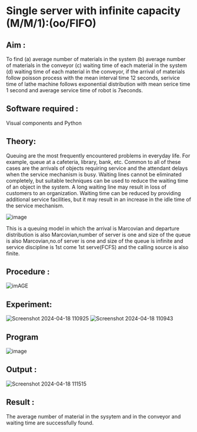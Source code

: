 # Single server with infinite capacity (M/M/1):(oo/FIFO)
## Aim :
To find (a) average number of materials in the system (b) average number of materials in the conveyor (c) waiting time of each material in the system (d) waiting time of each material in the conveyor, if the arrival  of materials follow poisson process with the mean interval time 12 seconds, serivice time of lathe machine follows exponential distribution with mean serice time 1 second and average service time of robot is 7seconds.

## Software required :
Visual components and Python

## Theory:
Queuing are the most frequently encountered problems in everyday life. For example, queue at a cafeteria, library, bank, etc. Common to all of these cases are the arrivals of objects requiring service and the attendant delays when the service mechanism is busy. Waiting lines cannot be eliminated completely, but suitable techniques can be used to reduce the waiting time of an object in the system. A long waiting line may result in loss of customers to an organization. Waiting time can be reduced by providing additional service facilities, but it may result in an increase in the idle time of the service mechanism.

![image](1.png)

This is a queuing model in which the arrival is Marcovian and departure distribution is also Marcovian,number of server is one and size of the queue is also Marcovian,no.of server is one and size of the queue is infinite and service discipline is 1st come 1st serve(FCFS) and the calling source is also finite.

## Procedure :

![imAGE](2.png)



## Experiment:
![Screenshot 2024-04-18 110925](https://github.com/dhandeeswaran2005/Single-server-infinite-capacity---Markov-Model/assets/147139188/9ba13811-531b-4108-ab06-f9dd2e1d7c8b)
![Screenshot 2024-04-18 110943](https://github.com/dhandeeswaran2005/Single-server-infinite-capacity---Markov-Model/assets/147139188/4d8b1a6e-cfd6-410a-8afa-8e16cfe50101)


 
## Program
![image](https://github.com/ramjan1729/Single-server-infinite-capacity---Markov-Model/assets/103921593/5f1fd58d-5929-4c51-89ea-4cef009e5bad)

## Output :
![Screenshot 2024-04-18 111515](https://github.com/dhandeeswaran2005/Single-server-infinite-capacity---Markov-Model/assets/147139188/75b01b30-29a4-4289-b866-190daba2baec)

## Result :
 The average number of material in the sysytem and in the conveyor and waiting time are
 successfully found.
